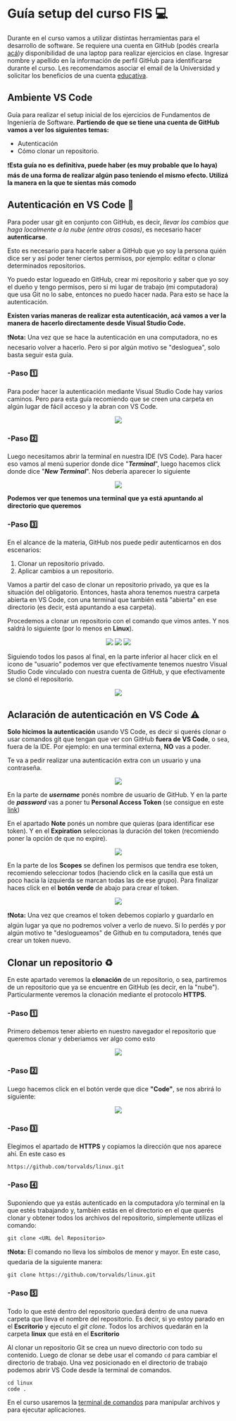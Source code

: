 # Guía setup del curso FIS :computer:

Durante en el curso vamos a utilizar distintas herramientas para el desarrollo de software. Se requiere una cuenta en GitHub (podés crearla [acá](https://github.com/signup))y disponibilidad de una laptop para realizar ejercicios en clase. Ingresar nombre y apellido en la información de perfil GitHub para identificarse durante el curso.
Les recomendamos asociar el email de la Universidad y solicitar los beneficios de una cuenta [educativa](https://education.github.com/students).  

## Ambiente VS Code 
Guía para realizar el setup inicial de los ejercicios de Fundamentos de Ingeniería de Software.
**Partiendo de que se tiene una cuenta de GitHub vamos a ver los siguientes temas:**

 - Autenticación  
 - Cómo clonar un repositorio.

:heavy_exclamation_mark:**Esta guía no es definitiva, puede haber (es muy probable que lo haya) más de una forma de realizar algún paso teniendo el mismo efecto. Utilizá la manera en la que te sientas más comodo**

## Autenticación en VS Code :key:
Para poder usar git en conjunto con GitHub, es decir, *llevar los cambios que haga localmente a la nube (entre otras cosas)*, es necesario hacer **autenticarse**.

Esto es necesario para hacerle saber a GitHub que yo soy la persona quién dice ser y así poder tener ciertos permisos, por ejemplo: editar o clonar determinados repositorios.

Yo puedo estar logueado en GitHub, crear mi repositorio y saber que yo soy el dueño y tengo permisos, pero si mi lugar de trabajo (mi computadora) que usa Git no lo sabe, entonces no puedo hacer nada. Para esto se hace la autenticación. 

**Existen varias maneras de realizar esta autenticación, acá vamos a ver la manera de hacerlo directamente desde Visual Studio Code.**

:heavy_exclamation_mark:**Nota:**  Una vez que se hace la autenticación en una computadora, no es necesario volver a hacerlo. Pero si por algún motivo se "desloguea", solo basta seguir esta guía.

### -Paso :one:
Para poder hacer la autenticación mediante Visual Studio Code hay varios caminos. Pero para esta guía recomiendo que se creen una carpeta en algún lugar de fácil acceso y la abran con VS Code.   
<p align="center">
<img src = "https://i.imgur.com/dpkCFpx.png">
</p>

### -Paso :two:
Luego necesitamos abrir la terminal en nuestra IDE (VS Code). Para hacer eso vamos al menú superior donde dice "***Terminal***", luego hacemos click donde dice "***New Terminal***". Nos debería aparecer lo siguiente  
<p align="center">
<img src= "https://i.imgur.com/aFT1qCx.png">
</p>

**Podemos ver que tenemos una terminal que ya está apuntando al directorio que queremos**

### -Paso :three:
En el alcance de la materia, GitHub nos puede pedir autenticarnos en dos escenarios:

 1. Clonar un repositorio privado.
 2. Aplicar cambios a un repositorio.

Vamos a partir del caso de clonar un repositorio privado, ya que es la situación del obligatorio. 
Entonces, hasta ahora tenemos nuestra carpeta abierta en VS Code, con una terminal que también está "abierta" en ese directorio (es decir, está apuntando a esa carpeta).

Procedemos a clonar un repositorio con el comando que vimos antes. Y nos saldrá lo siguiente (por lo menos en **Linux**).
<p align="center">
<img src ="https://i.imgur.com/r3bh9Nl.png">
<img src= "https://i.imgur.com/rq1SLTl.png">
<img src= "https://i.imgur.com/W0CCRu6.png">
</p>

Siguiendo todos los pasos al final, en la parte inferior al hacer click en el icono de "usuario" podemos ver que efectivamente tenemos nuestro Visual Studio Code vinculado con nuestra cuenta de GitHub, y que efectivamente se clonó el repositorio. 

<p align="center">
  <img src="https://i.imgur.com/sDH7bQI.png">
</p>

## Aclaración de autenticación en VS Code :warning:

**Solo hicimos la autenticación** usando VS Code, es decir si querés clonar o usar comandos git que tengan que ver con GitHub **fuera de VS Code**, o sea, fuera de la IDE. Por ejemplo: en una terminal externa, **NO** vas a poder. 

Te va a pedir realizar una autenticación extra con un usuario y una contraseña.
<p align="center">
<img src= "https://i.imgur.com/OVsQqlm.png">
</p>

En la parte de ***username*** ponés nombre de usuario de GitHub. Y en la parte de ***password*** vas a poner tu **Personal Access Token** (se consigue en este [link](https://github.com/settings/tokens/new))

En el apartado **Note** ponés un nombre que quieras (para identificar ese token). Y en el **Expiration** seleccionas la duración del token (recomiendo poner la opción de que no expire).
<p align="center">
<img src= "https://i.imgur.com/17FC9ti.png">
</p>

En la parte de los **Scopes** se definen los permisos que tendra ese token, recomiendo seleccionar todos (haciendo click en la casilla que está un poco hacia la izquierda se marcan todas las de ese grupo). Para finalizar haces click en el **botón verde** de abajo para crear el token. 

<p align="center">
<img src= "https://i.imgur.com/dV2Kzjr.png">
</p>

:heavy_exclamation_mark:**Nota:** Una vez que creamos el token debemos copiarlo y guardarlo en algún lugar ya que no podremos volver a verlo de nuevo. Si lo perdés y por algún motivo te "deslogueamos" de Github en tu computadora, tenés que crear un token nuevo.
 
## Clonar un repositorio :recycle:
En este apartado veremos la **clonación** de un repositorio, o sea, partiremos de un repositorio que ya se encuentre en GitHub (es decir, en la "nube"). Particularmente veremos la clonación mediante el protocolo **HTTPS**.

### -Paso :one:

Primero debemos tener abierto en nuestro navegador el repositorio que queremos clonar y deberiamos ver algo como esto
<p align="center">
 <img src ="https://i.imgur.com/ZFm0I3m.png">
</p>

### -Paso :two:
Luego hacemos click en el botón verde que dice **"Code"**, se nos abrirá lo siguiente:  
<p align="center">
<img src= "https://i.imgur.com/ufSUnCp.png">
</p>

### -Paso :three:
Elegimos el apartado de **HTTPS** y copiamos la dirección que nos aparece ahí. En este caso es 
```
https://github.com/torvalds/linux.git
```
### -Paso :four:
Suponiendo que ya estás autenticado en la computadora y/o terminal en la que estés trabajando y, también estás en el directorio en el que querés clonar y obtener todos los archivos del repositorio, simplemente utilizas el comando:
```
git clone <URL del Repositorio>
```

:heavy_exclamation_mark:**Nota:**  El comando no lleva los símbolos de menor y mayor.
En este caso, quedaria de la siguiente manera:
```
git clone https://github.com/torvalds/linux.git
```

### -Paso :five:
Todo lo que esté dentro del repositorio quedará dentro de una nueva carpeta que lleva el nombre del repositorio. Es decir, si yo estoy parado en el **Escritorio** y ejecuto el *git clone*. Todos los archivos quedarán en la carpeta **linux** que está en el **Escritorio**

Al clonar un repositorio Git se crea un nuevo directorio con todo su contenido. Luego de clonar se debe usar el comando `cd` para cambiar el directorio de trabajo. Una vez posicionado en el directorio de trabajo podemos abrir VS Code desde la terminal de comandos.
```bash:
cd linux
code .
```
En el curso usaremos la [terminal de comandos](/terminal.md) para manipular archivos y para ejecutar aplicaciones.

